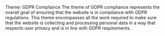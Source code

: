 Theme: GDPR Compliance
The theme of GDPR compliance represents the overall goal of ensuring that the website is in compliance with GDPR regulations. This theme encompasses all the work required to make sure that the website is collecting and processing personal data in a way that respects user privacy and is in line with GDPR requirements.
